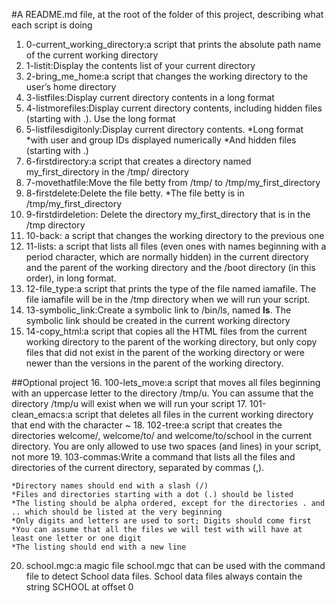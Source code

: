 #A README.md file, at the root of the folder of this project, describing what each script is doing
1. 0-current_working_directory:a script that prints the absolute path name of the current working directory
2. 1-listit:Display the contents list of your current directory
3. 2-bring_me_home:a script that changes the working directory to the user’s home directory
4. 3-listfiles:Display current directory contents in a long format
5. 4-listmorefiles:Display current directory contents, including hidden files (starting with .). Use the long format
6. 5-listfilesdigitonly:Display current directory contents.
	*Long format
	*with user and group IDs displayed numerically
	*And hidden files (starting with .)
7. 6-firstdirectory:a script that creates a directory named my_first_directory in the /tmp/ directory
8. 7-movethatfile:Move the file betty from /tmp/ to /tmp/my_first_directory
9. 8-firstdelete:Delete the file betty.
	*The file betty is in /tmp/my_first_directory
10. 9-firstdirdeletion: Delete the directory my_first_directory that is in the /tmp directory
11. 10-back: a script that changes the working directory to the previous one
12. 11-lists: a script that lists all files (even ones with names beginning with a period character, which are normally hidden) in the current directory and the parent of the working directory and the /boot directory (in this order), in long format.
13. 12-file_type:a script that prints the type of the file named iamafile. The file iamafile will be in the /tmp directory when we will run your script.
14. 13-symbolic_link:Create a symbolic link to /bin/ls, named __ls__. The symbolic link should be created in the current working directory
15. 14-copy_html:a script that copies all the HTML files from the current working directory to the parent of the working directory, but only copy files that did not exist in the parent of the working directory or were newer than the versions in the parent of the working directory.

##Optional project
16. 100-lets_move:a script that moves all files beginning with an uppercase letter to the directory /tmp/u.
You can assume that the directory /tmp/u will exist when we will run your script
17. 101-clean_emacs:a script that deletes all files in the current working directory that end with the character ~
18. 102-tree:a script that creates the directories welcome/, welcome/to/ and welcome/to/school in the current directory.
You are only allowed to use two spaces (and lines) in your script, not more
19. 103-commas:Write a command that lists all the files and directories of the current directory, separated by commas (,).

	*Directory names should end with a slash (/)
	*Files and directories starting with a dot (.) should be listed
	*The listing should be alpha ordered, except for the directories . and .. which should be listed at the very beginning
	*Only digits and letters are used to sort; Digits should come first
	*You can assume that all the files we will test with will have at least one letter or one digit
	*The listing should end with a new line
20. school.mgc:a magic file school.mgc that can be used with the command file to detect School data files. School data files always contain the string SCHOOL at offset 0
